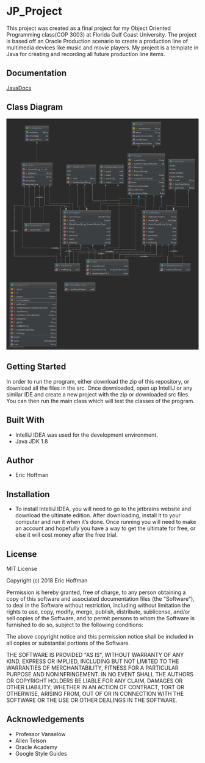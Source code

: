 # JP_Project

This project was created as a final project for my Object Oriented Programming class(COP 3003) at Florida Gulf Coast University. The project is based off an Oracle Production scenario to create a production line of multimedia devices like music and movie players. My project is a template in Java for creating and recording all future production line items. 

## Documentation

[JavaDocs](https://ehoffman1.github.io/JP_Project/)

## Class Diagram

![Class Diagram](docs/diagrams/ClassDiagram.png)

## Getting Started
In order to run the program, either download the zip of this repository, or download all the files in the src. Once downloaded, open up IntelliJ or any similar IDE and create a new project with the zip or downloaded src files. You can then run the main class which will test the classes of the program.

## Built With

*	IntelliJ IDEA was used for the development environment.
* Java JDK 1.8

## Author

* Eric Hoffman


## Installation

*	To install IntelliJ IDEA, you will need to go to the jetbrains website and download the ultimate edition. After downloading, install it to your computer and run it when it’s done. Once running you will need to make an account and hopefully you have a way to get the ultimate for free, or else it will cost money after the free trial. 

## License

MIT License

Copyright (c) 2018 Eric Hoffman

Permission is hereby granted, free of charge, to any person obtaining a copy
of this software and associated documentation files (the "Software"), to deal
in the Software without restriction, including without limitation the rights
to use, copy, modify, merge, publish, distribute, sublicense, and/or sell
copies of the Software, and to permit persons to whom the Software is
furnished to do so, subject to the following conditions:

The above copyright notice and this permission notice shall be included in all
copies or substantial portions of the Software.

THE SOFTWARE IS PROVIDED "AS IS", WITHOUT WARRANTY OF ANY KIND, EXPRESS OR
IMPLIED, INCLUDING BUT NOT LIMITED TO THE WARRANTIES OF MERCHANTABILITY,
FITNESS FOR A PARTICULAR PURPOSE AND NONINFRINGEMENT. IN NO EVENT SHALL THE
AUTHORS OR COPYRIGHT HOLDERS BE LIABLE FOR ANY CLAIM, DAMAGES OR OTHER
LIABILITY, WHETHER IN AN ACTION OF CONTRACT, TORT OR OTHERWISE, ARISING FROM,
OUT OF OR IN CONNECTION WITH THE SOFTWARE OR THE USE OR OTHER DEALINGS IN THE
SOFTWARE.

## Acknowledgements

* Professor Vanselow
* Allen Telson
* Oracle Academy
* Google Style Guides



